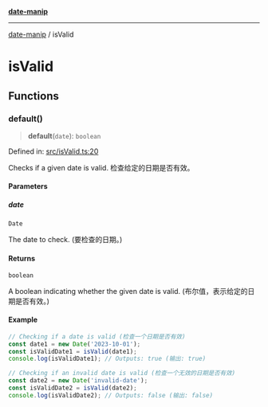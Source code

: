 [**date-manip**](index.md)

***

[date-manip](modules.md) / isValid

# isValid

## Functions

### default()

> **default**(`date`): `boolean`

Defined in: [src/isValid.ts:20](https://github.com/fengxinming/date-manip/blob/c2d62c1a39faed6b959a43feaabc15f4e2d60a5a/src/isValid.ts#L20)

Checks if a given date is valid.
检查给定的日期是否有效。

#### Parameters

##### date

`Date`

The date to check. (要检查的日期。)

#### Returns

`boolean`

A boolean indicating whether the given date is valid. (布尔值，表示给定的日期是否有效。)

#### Example

```ts
// Checking if a date is valid (检查一个日期是否有效)
const date1 = new Date('2023-10-01');
const isValidDate1 = isValid(date1);
console.log(isValidDate1); // Outputs: true (输出: true)

// Checking if an invalid date is valid (检查一个无效的日期是否有效)
const date2 = new Date('invalid-date');
const isValidDate2 = isValid(date2);
console.log(isValidDate2); // Outputs: false (输出: false)
```
